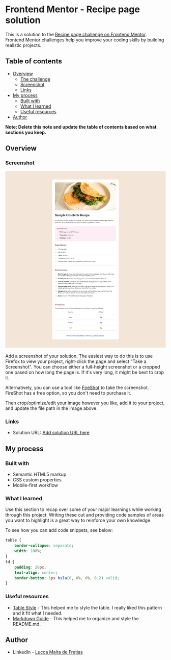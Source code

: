 # Frontend Mentor - Recipe page solution

This is a solution to the [Recipe page challenge on Frontend Mentor](https://www.frontendmentor.io/challenges/recipe-page-KiTsR8QQKm). Frontend Mentor challenges help you improve your coding skills by building realistic projects. 

## Table of contents

- [Overview](#overview)
  - [The challenge](#the-challenge)
  - [Screenshot](#screenshot)
  - [Links](#links)
- [My process](#my-process)
  - [Built with](#built-with)
  - [What I learned](#what-i-learned)
  - [Useful resources](#useful-resources)
- [Author](#author)

**Note: Delete this note and update the table of contents based on what sections you keep.**

## Overview

### Screenshot

![](./assets/images/screenshot.png)

Add a screenshot of your solution. The easiest way to do this is to use Firefox to view your project, right-click the page and select "Take a Screenshot". You can choose either a full-height screenshot or a cropped one based on how long the page is. If it's very long, it might be best to crop it.

Alternatively, you can use a tool like [FireShot](https://getfireshot.com/) to take the screenshot. FireShot has a free option, so you don't need to purchase it. 

Then crop/optimize/edit your image however you like, add it to your project, and update the file path in the image above.

### Links

- Solution URL: [Add solution URL here](https://your-solution-url.com)

## My process

### Built with

- Semantic HTML5 markup
- CSS custom properties
- Mobile-first workflow

### What I learned

Use this section to recap over some of your major learnings while working through this project. Writing these out and providing code samples of areas you want to highlight is a great way to reinforce your own knowledge.

To see how you can add code snippets, see below:

```css
table {
    border-collapse: separate;
    width: 100%;
}
td {
    padding: 20px;
    text-align: center;
    border-bottom: 1px hsla(0, 0%, 0%, 0.2) solid;
}
```

### Useful resources

- [Table Style](https://www.w3schools.com/css/css_table_style.asp) - This helped me to style the table. I really liked this pattern and it fit what I needed.
- [Markdown Guide](https://www.markdownguide.org/) - This helped me to organize and style the README.md.

## Author

- LinkedIn - [Lucca Malta de Fretias](https://www.linkedin.com/in/luccamf/)
